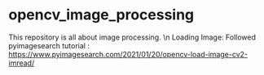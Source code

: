 # opencv_image_processing
This repository is all about image processing. 
\n
Loading Image: Followed pyimagesearch tutorial : https://www.pyimagesearch.com/2021/01/20/opencv-load-image-cv2-imread/
